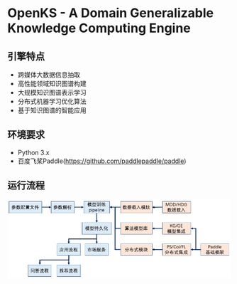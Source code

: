 # OpenKS - A Domain Generalizable Knowledge Computing Engine
## 引擎特点
- 跨媒体大数据信息抽取
- 高性能领域知识图谱构建
- 大规模知识图谱表示学习
- 分布式机器学习优化算法
- 基于知识图谱的智能应用

## 环境要求
- Python 3.x
- 百度飞桨Paddle(https://github.com/paddlepaddle/paddle)

## 运行流程
![pipeline](./docs/pics/running_steps.jpg)
